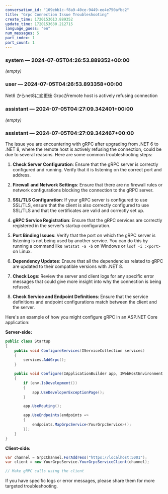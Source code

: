 ```yaml
---
conversation_id: "109ebb1c-f8a9-40ce-9449-ee4e750afbc2"
title: "Grpc Connection Issue Troubleshooting"
create_time: 1720153613.889352
update_time: 1720153630.212715
language_guess: "en"
num_messages: 5
part_index: 1
part_count: 1
---
```


### system — 2024-07-05T04:26:53.889352+00:00

_(empty)_

### user — 2024-07-05T04:26:53.893358+00:00

Net6 からnet8に変更後
Grpcがremote host is actively refusing connection

### assistant — 2024-07-05T04:27:09.342401+00:00

_(empty)_

### assistant — 2024-07-05T04:27:09.342467+00:00

The issue you are encountering with gRPC after upgrading from .NET 6 to .NET 8, where the remote host is actively refusing the connection, could be due to several reasons. Here are some common troubleshooting steps:

1. **Check Server Configuration**: Ensure that the gRPC server is correctly configured and running. Verify that it is listening on the correct port and address.

2. **Firewall and Network Settings**: Ensure that there are no firewall rules or network configurations blocking the connection to the gRPC server.

3. **SSL/TLS Configuration**: If your gRPC server is configured to use SSL/TLS, ensure that the client is also correctly configured to use SSL/TLS and that the certificates are valid and correctly set up.

4. **gRPC Service Registration**: Ensure that the gRPC services are correctly registered in the server’s startup configuration.

5. **Port Binding Issues**: Verify that the port on which the gRPC server is listening is not being used by another service. You can do this by running a command like `netstat -a -b` on Windows or `lsof -i :<port>` on Linux.

6. **Dependency Updates**: Ensure that all the dependencies related to gRPC are updated to their compatible versions with .NET 8.

7. **Check Logs**: Review the server and client logs for any specific error messages that could give more insight into why the connection is being refused.

8. **Check Service and Endpoint Definitions**: Ensure that the service definitions and endpoint configurations match between the client and the server.

Here's an example of how you might configure gRPC in an ASP.NET Core application:

**Server-side:**

```csharp
public class Startup
{
    public void ConfigureServices(IServiceCollection services)
    {
        services.AddGrpc();
    }

    public void Configure(IApplicationBuilder app, IWebHostEnvironment env)
    {
        if (env.IsDevelopment())
        {
            app.UseDeveloperExceptionPage();
        }

        app.UseRouting();

        app.UseEndpoints(endpoints =>
        {
            endpoints.MapGrpcService<YourGrpcService>();
        });
    }
}
```

**Client-side:**

```csharp
var channel = GrpcChannel.ForAddress("https://localhost:5001");
var client = new YourGrpcService.YourGrpcServiceClient(channel);

// Make gRPC calls using the client
```

If you have specific logs or error messages, please share them for more targeted troubleshooting.
